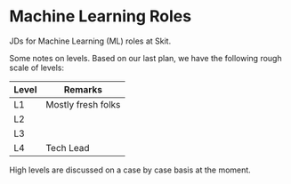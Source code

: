 # Machine Learning Roles

JDs for Machine Learning (ML) roles at Skit.

Some notes on levels. Based on our last plan, we have the following rough scale
of levels:

| Level | Remarks            |
|-------|--------------------|
| L1    | Mostly fresh folks |
| L2    |                    |
| L3    |                    |
| L4    | Tech Lead          |

High levels are discussed on a case by case basis at the moment.
